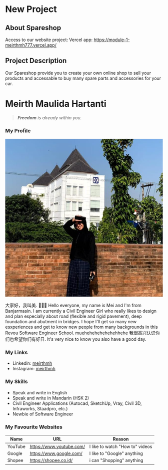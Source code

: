 # New Project
## About Spareshop
Access to our website project:
Vercel app: https://module-1-meirthmh777.vercel.app/

## Project Description
Our Spareshop provide you to create your own online shop to sell your products and accessable to buy many spare parts and accessories for your car.

# Meirth Maulida Hartanti
> _**Freedom** is already within you._

### My Profile
![meirthmhimage](meirthmh.jpg)

大家好，我叫美. 💃🏻✨
Hello everyone, my name is Mei and I'm from Banjarmasin. I am currently a Civil Engineer Girl who really likes to design and plan especially about road (flexible and rigid pavement), deep foundation and abutment in bridges. 
I hope I'll get so many new esxperiences and get to know new people from many backgrounds in this Revou Software Engineer School. muehehehehehehehhehe
我很高兴认识你们也希望你们有好日.
It's very nice to know you also have a good day.

### My Links
- Linkedin: [meirthmh](https://www.linkedin.com/in/meirth-maulida-hartanti-241a1b183/)
- Instagram: [meirthmh](https://instagram.com/meirthmh/)

### My Skills
- Speak and write in English
- Speak and write in Mandarin (HSK 2)
- Civil Engineer Applications (Autocad, SketchUp, Vray, Civil 3D, Infraworks, Staadpro, etc.)
- Newbie of Software Engineer 

### My Favourite Websites
| Name      | URL                       | Reason                           |
| --------- | ------------------------  | -------------------------------- |
| YouTube   | https://www.youtube.com/  | I like to watch "How to" videos  |
| Google    | https://www.google.com/   | I like to "Google" anything      |
| Shopee    | https://shopee.co.id/     | i can "Shopping" anything        |
